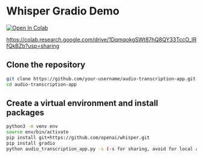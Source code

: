 # Whisper Gradio Demo

[![Open In Colab](https://colab.research.google.com/assets/colab-badge.svg)](https://colab.research.google.com/drive/1DqmqokgSWt87hQ8QY33TccO_IRfQkBZb?usp=sharing)

https://colab.research.google.com/drive/1DqmqokgSWt87hQ8QY33TccO_IRfQkBZb?usp=sharing

## Clone the repository

```bash
git clone https://github.com/your-username/audio-transcription-app.git
cd audio-transcription-app
```

## Create a virtual environment and install packages

```bash
python3 -m venv env
source env/bin/activate
pip install git+https://github.com/openai/whisper.git 
pip install gradio
python audio_transcription_app.py -s (-s for sharing, avoid for local alone)
```
